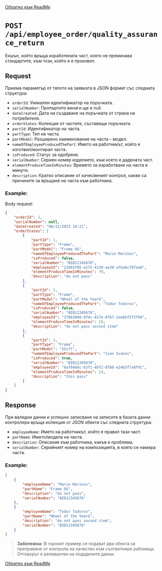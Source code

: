 
[Обратно към ReadMe](/README.md)

# `POST /api/employee_оrder/quality_assurance_return`
Екшън, който връща изработената част, която не преминава стандартите, към този, който я е произвел.

## Request
 Приема параметър от тялото на заявката в JSON формат със следната структура:

- `orderId`: Уникален идентификатор на поръчката.
- `serialNumber`: Пропъртито винаги ще е null.
- `dateCreated`: Дата на създаване на поръчката от страна на потребителя.
- `orderStates`: Колекция от частите, съставящи поръчката.
- `partId`: Идентификатор на часта.
- `partType`: Тип на часта.
- `partModel`: Разширено наименование на часта - модел.
- `nameOfEmplоyeeProducedThePart`: Името на работникът, който е изготвил/монтирал часта.
- `isProduced`: Статус за одобрене.
- `serialNumber`: Сериен номер изделието, към което е дадената част.
- `elementProduceTimeInMinutes`: Времето за изработване на часта в минути.
- `description`: Кратко описание от качесвеният контрол, какви са причините за връщане на часта към работника.
### Example:
 Body request:

```json
{
    "orderId": 1,
    "serialNumber": null,
    "dateCreated": "06/12/2023 18:21",
    "orderStates": [
        {
            "partId": 1,
            "partType": "Frame",
            "partModel": "Frame OG",
            "nameOfEmplоyeeProducedThePart": "Marin Marinov",
            "isProduced": false,
            "serialNumber": "BID12345678",
            "employeeId": "21003785-a275-4139-ae20-af6a6cf8fea8",
            "elementProduceTimeInMinutes": 70,
            "description": "do not pass"
        },
        {
            "partId": 2,
            "partType": "Frame",
            "partModel": "Wheel of the YearG",
            "nameOfEmplоyeeProducedThePart": "Todor Todorov",
            "isProduced": false,
            "serialNumber": "BID12345678",
            "employeeId": "17063948-8fdc-417e-8fb7-2ae6bf572f94",
            "elementProduceTimeInMinutes": 28,
            "description": "do not pass second item"
        },
        {
            "partId": 3,
            "partType": "Frame",
            "partModel": "Shift",
            "nameOfEmplоyeeProducedThePart": "Ivan Ivanov",
            "isProduced": true,
            "serialNumber": "BID12345678",
            "employeeId": "6af8468c-63f1-4bf2-8f88-e24b3f7a8f91",
            "elementProduceTimeInMinutes": 14,
            "description": "this pass"
        }
    ]
}
```
## Response
При валидни данни и успешно записване на записите в базата данни контролера връща колекция от JSON обекти със следната структура:

- `employeeName`: Името на работникът, който е правил тази част.
- `partName`: Името/модела на часта.
- `description`: Описание към работника, какъв е проблема.
- `serialNumber`: Серийният номер на композицията, в която се намира часта.
### Example:
```json
[
    {
        "employeeName": "Marin Marinov",
        "partName": "Frame OG",
        "description": "do not pass",
        "serialNumber": "BID12345678"
    },
    {
        "employeeName": "Todor Todorov",
        "partName": "Wheel of the YearG",
        "description": "do not pass second item",
        "serialNumber": "BID12345678"
    }
]
```
> **Забележка:** В горният пример се подават два обекта за преправяне от контрола на качество към съответнире рабоници. Отговорът е релевантен на подадените данни.

[Обратно към ReadMe](/README.md)